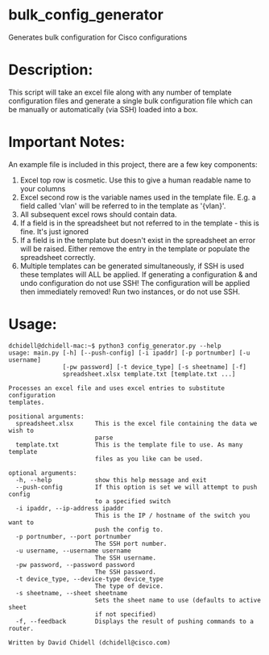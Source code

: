 # bulk_config_generator
Generates bulk configuration for Cisco configurations

# Description:
This script will take an excel file along with any number of template configuration files and generate a single bulk configuration file which can be manually or automatically (via SSH) loaded into a box.

# Important Notes:
An example file is included in this project, there are a few key components:

1) Excel top row is cosmetic. Use this to give a human readable name to your columns
2) Excel second row is the variable names used in the template file. E.g. a field called 'vlan' will be referred to in the template as '{vlan}'.
3) All subsequent excel rows should contain data.
4) If a field is in the spreadsheet but not referred to in the template - this is fine. It's just ignored
5) If a field is in the template but doesn't exist in the spreadsheet an error will be raised. Either remove the entry in the template or populate the spreadsheet correctly.
6) Multiple templates can be generated simultaneously, if SSH is used these templates will ALL be applied. If generating a configuration & and undo configuration do not use SSH! The configuration will be applied then immediately removed! Run two instances, or do not use SSH.

# Usage:
```
dchidell@dchidell-mac:~$ python3 config_generator.py --help
usage: main.py [-h] [--push-config] [-i ipaddr] [-p portnumber] [-u username]
               [-pw password] [-t device_type] [-s sheetname] [-f]
               spreadsheet.xlsx template.txt [template.txt ...]

Processes an excel file and uses excel entries to substitute configuration
templates.

positional arguments:
  spreadsheet.xlsx      This is the excel file containing the data we wish to
                        parse
  template.txt          This is the template file to use. As many template
                        files as you like can be used.

optional arguments:
  -h, --help            show this help message and exit
  --push-config         If this option is set we will attempt to push config
                        to a specified switch
  -i ipaddr, --ip-address ipaddr
                        This is the IP / hostname of the switch you want to
                        push the config to.
  -p portnumber, --port portnumber
                        The SSH port number.
  -u username, --username username
                        The SSH username.
  -pw password, --password password
                        The SSH password.
  -t device_type, --device-type device_type
                        The type of device.
  -s sheetname, --sheet sheetname
                        Sets the sheet name to use (defaults to active sheet
                        if not specified)
  -f, --feedback        Displays the result of pushing commands to a router.

Written by David Chidell (dchidell@cisco.com)
```
